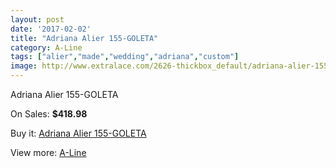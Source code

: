```yaml
---
layout: post
date: '2017-02-02'
title: "Adriana Alier 155-GOLETA"
category: A-Line
tags: ["alier","made","wedding","adriana","custom"]
image: http://www.extralace.com/2626-thickbox_default/adriana-alier-155-goleta.jpg
---
```

Adriana Alier 155-GOLETA

On Sales: **$418.98**
<a href="https://www.extralace.com/a-line/1245-adriana-alier-155-goleta.html"><amp-img layout="responsive" width="600" height="600" src="//www.extralace.com/2626-thickbox_default/adriana-alier-155-goleta.jpg" alt="Adriana Alier 155-GOLETA 0" /></a>
<a href="https://www.extralace.com/a-line/1245-adriana-alier-155-goleta.html"><amp-img layout="responsive" width="600" height="600" src="//www.extralace.com/2627-thickbox_default/adriana-alier-155-goleta.jpg" alt="Adriana Alier 155-GOLETA 1" /></a>

Buy it: [Adriana Alier 155-GOLETA](https://www.extralace.com/a-line/1245-adriana-alier-155-goleta.html "Adriana Alier 155-GOLETA")

View more: [A-Line](https://www.extralace.com/2-a-line "A-Line")